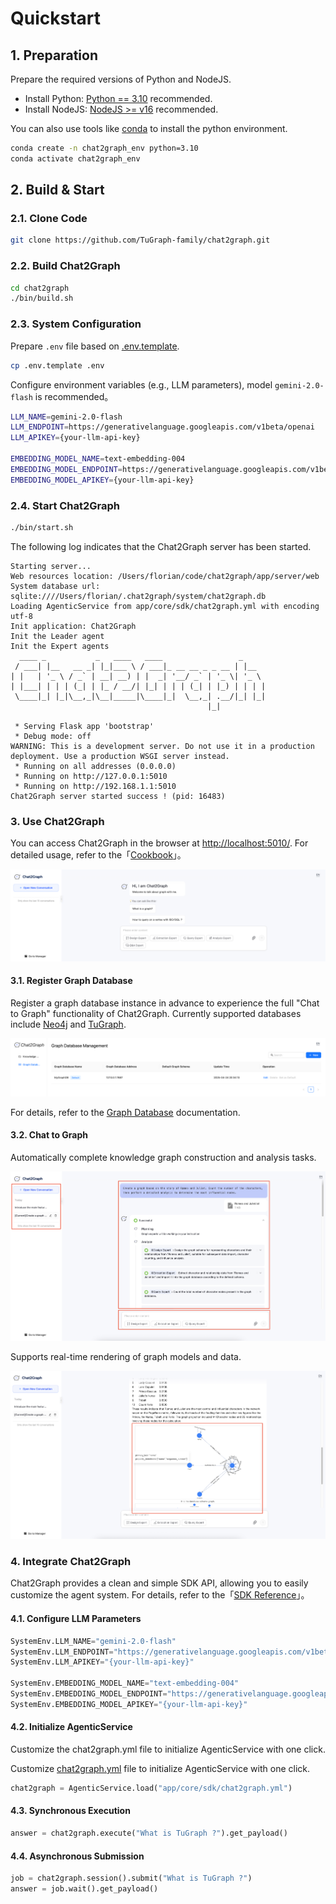 # Quickstart

## 1. Preparation

Prepare the required versions of Python and NodeJS.

* Install Python: [Python == 3.10](https://www.python.org/downloads) recommended.
* Install NodeJS: [NodeJS >= v16](https://nodejs.org/en/download) recommended.

You can also use tools like [conda](https://docs.conda.io/projects/conda/en/latest/user-guide/install/index.html) to install the python environment.

```bash
conda create -n chat2graph_env python=3.10
conda activate chat2graph_env
```

## 2. Build & Start

### 2.1. Clone Code

```bash
git clone https://github.com/TuGraph-family/chat2graph.git
```

### 2.2. Build Chat2Graph

```bash
cd chat2graph
./bin/build.sh
```

### 2.3. System Configuration

Prepare `.env` file based on [.env.template](https://github.com/TuGraph-family/chat2graph/blob/master/.env.template). 

```bash
cp .env.template .env
```

Configure environment variables (e.g., LLM parameters), model `gemini-2.0-flash` is recommended。

```bash
LLM_NAME=gemini-2.0-flash
LLM_ENDPOINT=https://generativelanguage.googleapis.com/v1beta/openai
LLM_APIKEY={your-llm-api-key}

EMBEDDING_MODEL_NAME=text-embedding-004
EMBEDDING_MODEL_ENDPOINT=https://generativelanguage.googleapis.com/v1beta/openai
EMBEDDING_MODEL_APIKEY={your-llm-api-key}
```

### 2.4. Start Chat2Graph

```bash
./bin/start.sh
```

The following log indicates that the Chat2Graph server has been started.

```text
Starting server...
Web resources location: /Users/florian/code/chat2graph/app/server/web
System database url: sqlite:////Users/florian/.chat2graph/system/chat2graph.db
Loading AgenticService from app/core/sdk/chat2graph.yml with encoding utf-8
Init application: Chat2Graph
Init the Leader agent
Init the Expert agents
  ____ _           _   ____   ____                 _     
 / ___| |__   __ _| |_|___ \ / ___|_ __ __ _ _ __ | |__  
| |   | '_ \ / _` | __| __) | |  _| '__/ _` | '_ \| '_ \ 
| |___| | | | (_| | |_ / __/| |_| | | | (_| | |_) | | | |
 \____|_| |_|\__,_|\__|_____|\____|_|  \__,_| .__/|_| |_|
                                            |_|          

 * Serving Flask app 'bootstrap'
 * Debug mode: off
WARNING: This is a development server. Do not use it in a production deployment. Use a production WSGI server instead.
 * Running on all addresses (0.0.0.0)
 * Running on http://127.0.0.1:5010
 * Running on http://192.168.1.1:5010
Chat2Graph server started success ! (pid: 16483)
```

### 3. Use Chat2Graph

You can access Chat2Graph in the browser at [http://localhost:5010/](http://localhost:5010/). For detailed usage, refer to the「[Cookbook](cookbook/overview.md)」。

![](../asset/image/chat.png)

#### 3.1. Register Graph Database

Register a graph database instance in advance to experience the full "Chat to Graph" functionality of Chat2Graph. Currently supported databases include [Neo4j](https://neo4j.com/) and [TuGraph](https://tugraph.tech/).

![](../asset/image/gdb-mng.png)

For details, refer to the [Graph Database](cookbook/graphdb.md) documentation.

#### 3.2. Chat to Graph

Automatically complete knowledge graph construction and analysis tasks.

![](../asset/image/chat-planning.png)

Supports real-time rendering of graph models and data.

![](../asset/image/chat-graph.png)

### 4. Integrate Chat2Graph

Chat2Graph provides a clean and simple SDK API, allowing you to easily customize the agent system. For details, refer to the「[SDK Reference](development/sdk-reference.md)」。

#### 4.1. Configure LLM Parameters

```python
SystemEnv.LLM_NAME="gemini-2.0-flash"
SystemEnv.LLM_ENDPOINT="https://generativelanguage.googleapis.com/v1beta/openai"
SystemEnv.LLM_APIKEY="{your-llm-api-key}"

SystemEnv.EMBEDDING_MODEL_NAME="text-embedding-004"
SystemEnv.EMBEDDING_MODEL_ENDPOINT="https://generativelanguage.googleapis.com/v1beta/openai"
SystemEnv.EMBEDDING_MODEL_APIKEY="{your-llm-api-key}"
```

#### 4.2. Initialize AgenticService

Customize the chat2graph.yml file to initialize AgenticService with one click.


Customize [chat2graph.yml](https://github.com/TuGraph-family/chat2graph/blob/master/app/core/sdk/chat2graph.yml) file to initialize AgenticService with one click.

```python
chat2graph = AgenticService.load("app/core/sdk/chat2graph.yml")
```

#### 4.3. Synchronous Execution

```python
answer = chat2graph.execute("What is TuGraph ?").get_payload()
```

#### 4.4. Asynchronous Submission

```python
job = chat2graph.session().submit("What is TuGraph ?")
answer = job.wait().get_payload()
```